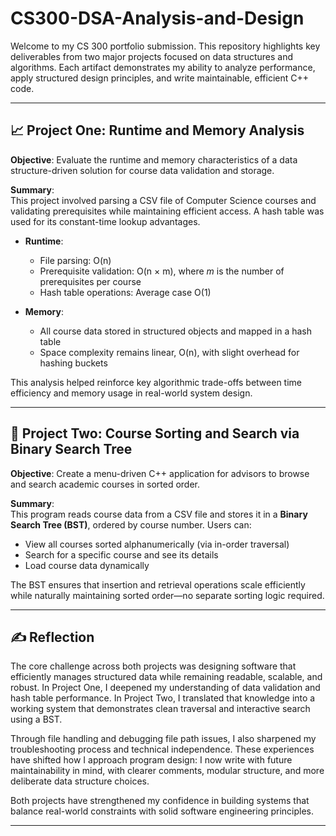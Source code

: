 # CS300-DSA-Analysis-and-Design

Welcome to my CS 300 portfolio submission. This repository highlights key deliverables from two major projects focused on data structures and algorithms. Each artifact demonstrates my ability to analyze performance, apply structured design principles, and write maintainable, efficient C++ code.

---

## 📈 Project One: Runtime and Memory Analysis

**Objective**: Evaluate the runtime and memory characteristics of a data structure-driven solution for course data validation and storage.

**Summary**:  
This project involved parsing a CSV file of Computer Science courses and validating prerequisites while maintaining efficient access. A hash table was used for its constant-time lookup advantages.

- **Runtime**:
  - File parsing: O(n)  
  - Prerequisite validation: O(n × m), where *m* is the number of prerequisites per course  
  - Hash table operations: Average case O(1)

- **Memory**:
  - All course data stored in structured objects and mapped in a hash table  
  - Space complexity remains linear, O(n), with slight overhead for hashing buckets

This analysis helped reinforce key algorithmic trade-offs between time efficiency and memory usage in real-world system design.

---

## 🧮 Project Two: Course Sorting and Search via Binary Search Tree

**Objective**: Create a menu-driven C++ application for advisors to browse and search academic courses in sorted order.

**Summary**:  
This program reads course data from a CSV file and stores it in a **Binary Search Tree (BST)**, ordered by course number. Users can:
- View all courses sorted alphanumerically (via in-order traversal)
- Search for a specific course and see its details
- Load course data dynamically

The BST ensures that insertion and retrieval operations scale efficiently while naturally maintaining sorted order—no separate sorting logic required.

---

## ✍️ Reflection

The core challenge across both projects was designing software that efficiently manages structured data while remaining readable, scalable, and robust. In Project One, I deepened my understanding of data validation and hash table performance. In Project Two, I translated that knowledge into a working system that demonstrates clean traversal and interactive search using a BST.

Through file handling and debugging file path issues, I also sharpened my troubleshooting process and technical independence. These experiences have shifted how I approach program design: I now write with future maintainability in mind, with clearer comments, modular structure, and more deliberate data structure choices.

Both projects have strengthened my confidence in building systems that balance real-world constraints with solid software engineering principles.

---
